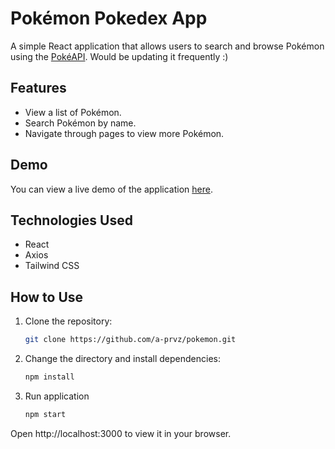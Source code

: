 # Pokémon Pokedex App

A simple React application that allows users to search and browse Pokémon using the [PokéAPI](https://pokeapi.co/).
Would be updating it frequently :)

## Features

- View a list of Pokémon.
- Search Pokémon by name.
- Navigate through pages to view more Pokémon.

## Demo

You can view a live demo of the application [here](#).

## Technologies Used

- React
- Axios
- Tailwind CSS

## How to Use

1. Clone the repository:

   ```bash
   git clone https://github.com/a-prvz/pokemon.git

1. Change the directory and install dependencies:
    ```bash
   npm install
    
1. Run application
   ```bash
   npm start

Open http://localhost:3000 to view it in your browser.
